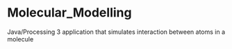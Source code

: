# Molecular_Modelling
Java/Processing 3 application that simulates interaction between atoms in a molecule
